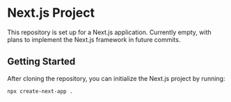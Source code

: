 # Next.js Project

This repository is set up for a Next.js application. Currently empty, with plans to implement the Next.js framework in future commits.

## Getting Started

After cloning the repository, you can initialize the Next.js project by running:

```bash
npx create-next-app .
